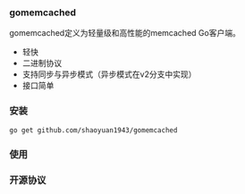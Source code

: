 ### gomemcached
gomemcached定义为轻量级和高性能的memcached Go客户端。
* 轻快 
* 二进制协议  
* 支持同步与异步模式（异步模式在v2分支中实现）  
* 接口简单  

### 安装
```go get github.com/shaoyuan1943/gomemcached```

### 使用

### 开源协议